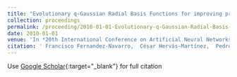 ```yaml
---
title: "Evolutionary q-Gaussian Radial Basis Functions for improving prediction accuracy of gene classification using feature selection"
collection: proceedings
permalink: /proceeding/2010-01-01-Evolutionary-q-Gaussian-Radial-Basis-Functions-for-improving-prediction-accuracy-of-gene-classification-using-feature-selection
date: 2010-01-01
venue: 'In *20th International Conference on Artificial Neural Networks (ICANN10)*'
citation: ' Francisco Fernandez-Navarro,  César Hervás-Martínez,  Pedro Antonio Gutiérrez,  R. Ruiz,  J.C. Riquelme, &quot;Evolutionary q-Gaussian Radial Basis Functions for improving prediction accuracy of gene classification using feature selection.&quot; In *20th International Conference on Artificial Neural Networks (ICANN10)*, 2010, pp.327-336.'
---
```

Use [Google Scholar](https://scholar.google.com/scholar?q=Evolutionary+q+Gaussian+Radial+Basis+Functions+for+improving+prediction+accuracy+of+gene+classification+using+feature+selection){:target="_blank"} for full citation